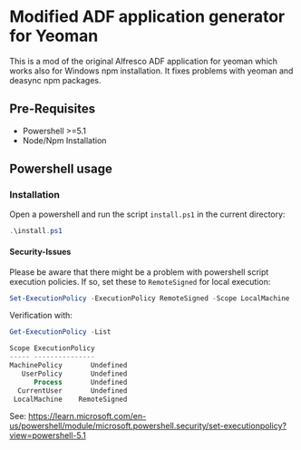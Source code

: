 #  Modified ADF application generator for Yeoman

This is a mod of the original Alfresco ADF application for yeoman which works also for Windows npm installation.
It fixes problems with yeoman and deasync npm packages.

## Pre-Requisites

* Powershell >=5.1
* Node/Npm Installation

## Powershell usage 

### Installation
Open a powershell and run the script `install.ps1` in the current directory:

```powershell
.\install.ps1
```

#### Security-Issues

Please be aware that there might be a problem with powershell script execution policies.
If so, set these to `RemoteSigned` for local execution:
<!--  -->
```powershell 
Set-ExecutionPolicy -ExecutionPolicy RemoteSigned -Scope LocalMachine
```

Verification with:

```powershell 
Get-ExecutionPolicy -List

Scope ExecutionPolicy
----- ---------------
MachinePolicy       Undefined
   UserPolicy       Undefined
      Process       Undefined
  CurrentUser       Undefined
 LocalMachine    RemoteSigned
 ```

See: https://learn.microsoft.com/en-us/powershell/module/microsoft.powershell.security/set-executionpolicy?view=powershell-5.1
